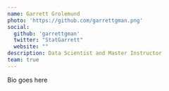 ```yaml
---
name: Garrett Grolemund
photo: 'https://github.com/garrettgman.png'
social:
  github: 'garrettgman'
  twitter: "StatGarrett"
  website: ""
description: Data Scientist and Master Instructor 
team: true
---
```


Bio goes here
